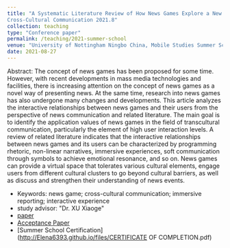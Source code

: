 ```yaml
---
title: "A Systematic Literature Review of How News Games Explore a New Path in the
Cross-Cultural Communication 2021.8"
collection: teaching
type: "Conference paper"
permalink: /teaching/2021-summer-school
venue: "University of Nottingham Ningbo China, Mobile Studies Summer School"
date: 2021-08-27
---
```


Abstract: The concept of news games has been proposed for some time. However, with recent developments in mass media technologies and facilities, there is increasing attention on the concept of news games as a novel way of presenting news. At the same time, research into news games has also undergone many changes and developments. This article analyzes the interactive relationships between news games and their users from the perspective of news communication and related literature. The main goal is to identify the application values of news games in the field of transcultural communication, particularly the element of high user interaction levels. A review of related literature indicates that the interactive relationships between news games and its users can be characterized by programming rhetoric, non-linear narratives, immersive experiences, soft communication through symbols to achieve emotional resonance, and so on. News games can provide a virtual space that tolerates various cultural elements, engage users from different cultural clusters to go beyond cultural barriers, as well as discuss and strengthen their understanding of news events.

* Keywords: news game; cross-cultural communication; immersive reporting; interactive experience
* study advisor: "Dr. XU Xiaoge"
* [paper](http://Elena6393.github.io/files/原文.pdf)
* [Acceptance Paper](http://Elena6393.github.io/files/录用函.pdf)
* [Summer School Certification](http://Elena6393.github.io/files/CERTIFICATE OF COMPLETION.pdf)

